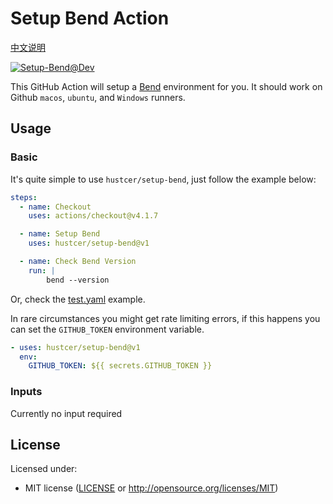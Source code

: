 # Setup Bend Action

[中文说明](README.zh-CN.md)

[![Setup-Bend@Dev](https://github.com/hustcer/setup-bend/actions/workflows/basic.yml/badge.svg)](https://github.com/hustcer/setup-bend/actions/workflows/basic.yml)

This GitHub Action will setup a [Bend](https://github.com/HigherOrderCO/Bend) environment for you. It should work on Github `macos`, `ubuntu`, and `Windows` runners.

## Usage

### Basic

It's quite simple to use `hustcer/setup-bend`, just follow the example below:

```yaml
steps:
  - name: Checkout
    uses: actions/checkout@v4.1.7

  - name: Setup Bend
    uses: hustcer/setup-bend@v1

  - name: Check Bend Version
    run: |
        bend --version

```

Or, check the [test.yaml](https://github.com/hustcer/setup-bend/blob/main/.github/workflows/test.yml) example.

In rare circumstances you might get rate limiting errors, if this happens you can set the `GITHUB_TOKEN` environment variable.

```yaml
- uses: hustcer/setup-bend@v1
  env:
    GITHUB_TOKEN: ${{ secrets.GITHUB_TOKEN }}
```

### Inputs

Currently no input required

## License

Licensed under:

- MIT license ([LICENSE](LICENSE) or http://opensource.org/licenses/MIT)
